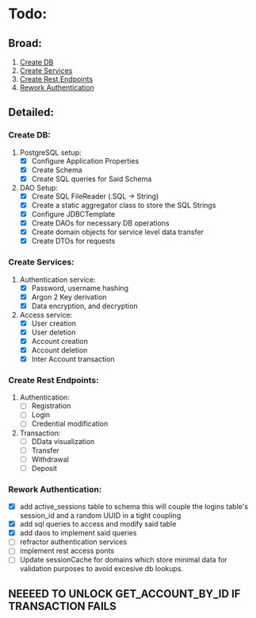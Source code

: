 # Todo:

## Broad:

1.  [Create DB](#create-db)
2.  [Create Services](#create-services)
3.  [Create Rest Endpoints](#create-rest-endpoints)
4.  [Rework Authentication](#rework-authentication)


## Detailed:

### Create DB:

1.  PostgreSQL setup:
    - [x] Configure Application Properties
    - [x] Create Schema
    - [x] Create SQL queries for Said Schema
2.  DAO Setup:
    - [x] Create SQL FileReader (.SQL -> String)
    - [x] Create a static aggregator class to store the SQL Strings
    - [x] Configure JDBCTemplate
    - [x] Create DAOs for necessary DB operations
    - [x] Create domain objects for service level data transfer
    - [x] Create DTOs for requests

### Create Services:

1. Authentication service:
   - [x] Password, username hashing
   - [x] Argon 2 Key derivation
   - [x] Data encryption, and decryption
2. Access service:
   - [x] User creation
   - [x] User deletion
   - [x] Account creation
   - [x] Account deletion
   - [x] Inter Account transaction

### Create Rest Endpoints:

1. Authentication:
   - [ ] Registration
   - [ ] Login
   - [ ] Credential modification
2. Transaction:
   - [ ] DData visualization
   - [ ] Transfer
   - [ ] Withdrawal
   - [ ] Deposit

### Rework Authentication:
- [x] add active_sessions table to schema
      this will couple the logins table's session_id and a random UUID in a tight coupling
- [x] add sql queries to access and modify said table
- [x] add daos to implement said queries
- [ ] refractor authentication services
- [ ] implement rest access ponts
- [ ] Update sessionCache for domains which store minimal data for validation purposes to avoid excesive db lookups. 
 
 ## NEEEED TO UNLOCK GET_ACCOUNT_BY_ID IF TRANSACTION FAILS